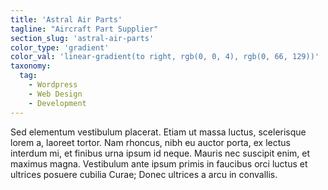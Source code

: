 ```yaml
---
title: 'Astral Air Parts'
tagline: "Aircraft Part Supplier"
section_slug: 'astral-air-parts'
color_type: 'gradient'
color_val: 'linear-gradient(to right, rgb(0, 0, 4), rgb(0, 66, 129))'
taxonomy:
  tag:
    - Wordpress
    - Web Design
    - Development
---
```

Sed elementum vestibulum placerat. Etiam ut massa luctus, scelerisque lorem a, laoreet tortor. Nam rhoncus, nibh eu auctor porta, ex lectus interdum mi, et finibus urna ipsum id neque. Mauris nec suscipit enim, et maximus magna. Vestibulum ante ipsum primis in faucibus orci luctus et ultrices posuere cubilia Curae; Donec ultrices a arcu in convallis.

